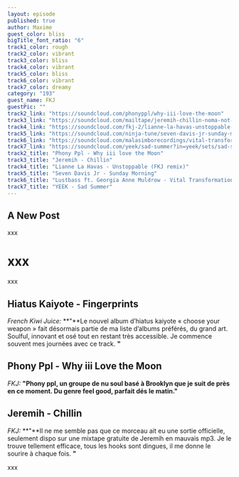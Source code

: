 ```yaml
---
layout: episode
published: true
author: Maxime
guest_color: bliss
bigTitle_font_ratio: "6"
track1_color: rough
track2_color: vibrant
track3_color: bliss
track4_color: vibrant
track5_color: bliss
track6_color: vibrant
track7_color: dreamy
category: "193"
guest_name: FKJ
guestPic: ""
track2_link: "https://soundcloud.com/phonyppl/why-iii-love-the-moon"
track3_link: "https://soundcloud.com/mailtape/jeremih-chillin-noma-not-on-my-album"
track4_link: "https://soundcloud.com/fkj-2/lianne-la-havas-unstoppable-fkj-remix"
track5_link: "https://soundcloud.com/ninja-tune/seven-davis-jr-sunday-morning"
track6_link: "https://soundcloud.com/malasimborecordings/vital-transformation-feat-georgia-anne-muldrow-lustbass"
track7_link: "https://soundcloud.com/yeek/sad-summer?in=yeek/sets/sad-summer-2015"
track2_title: "Phony Ppl - Why iii love the Moon"
track3_title: "Jeremih - Chillin"
track4_title: "Lianne La Havas - Unstoppable (FKJ remix)"
track5_title: "Seven Davis Jr - Sunday Morning"
track6_title: "Lustbass ft. Georgia Anne Muldrow - Vital Transformation"
track7_title: "YEEK - Sad Summer"
---
```





## A New Post

<p id="introduction">
xxx
</p>

# xxx
xxx 
<br>

## Hiatus Kaiyote - Fingerprints
_French Kiwi Juice:_ **"**Le nouvel album d’hiatus kaiyote « choose your weapon » fait désormais partie de ma liste d’albums préférés, du grand art. Soulful, innovant et osé tout en restant très accessible. Je commence souvent mes journées avec ce track.
**"**

## Phony Ppl - Why iii Love the Moon
_FKJ:_ **"**Phony ppl, un groupe de nu soul basé à Brooklyn que je suit de près en ce moment. Du genre feel good, parfait dés le matin.**"**

## Jeremih - Chillin 
_FKJ:_ **"**Il ne me semble pas que ce morceau ait eu une sortie officielle, seulement dispo sur une mixtape gratuite de Jeremih en mauvais mp3. Je le trouve tellement efficace, tous les hooks sont dingues, il me donne le sourire à chaque fois.
**"**

 
<p id="outroduction">
xxx

</p>
